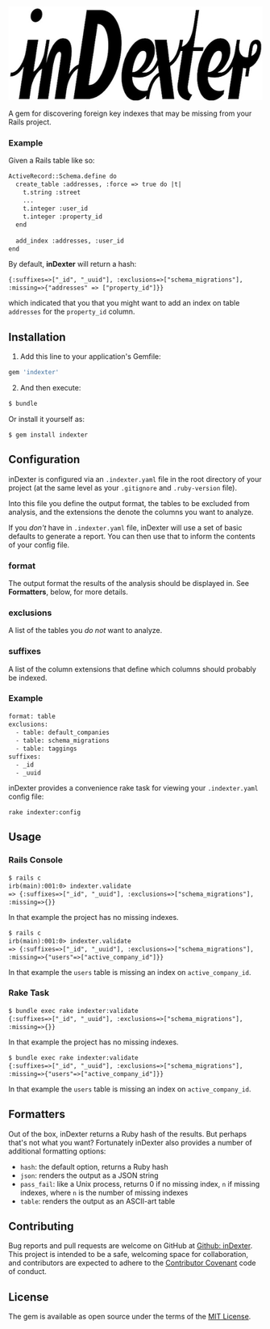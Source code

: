 <p align='center'>
  <img src='assets/inDexter_logo.jpg' width="600" height="186" alt="inDexter logo" title="inDexter" />
</p>

A gem for discovering foreign key indexes that may be missing from your Rails project.

### Example

Given a Rails table like so:

```
ActiveRecord::Schema.define do
  create_table :addresses, :force => true do |t|
    t.string :street
    ...
    t.integer :user_id
    t.integer :property_id
  end

  add_index :addresses, :user_id
end
```

By default, **inDexter** will return a hash:

```
{:suffixes=>["_id", "_uuid"], :exclusions=>["schema_migrations"], :missing=>{"addresses" => ["property_id"]}}
```

which indicated that you that you might want to add an index on table `addresses` for the `property_id` column.

## Installation

1. Add this line to your application's Gemfile:

```ruby
gem 'indexter'
```

2. And then execute:

```ruby
$ bundle
```

Or install it yourself as:

```
$ gem install indexter
```

## Configuration
inDexter is configured via an `.indexter.yaml` file in the root directory of your project (at the same level as your `.gitignore` and `.ruby-version` file). 

Into this file you define the output format, the tables to be excluded from analysis, and the extensions the denote the columns you want to analyze.

If you *don't* have in `.indexter.yaml` file, inDexter will use a set of basic defaults to generate a report. You can then use that to inform the contents of your config file.

### format
The output format the results of the analysis should be displayed in. See **Formatters**, below, for more details.

### exclusions
A list of the tables you *do not* want to analyze.

### suffixes
A list of the column extensions that define which columns should probably be indexed.

### Example

```
format: table
exclusions:
  - table: default_companies
  - table: schema_migrations
  - table: taggings
suffixes:
  - _id
  - _uuid
```

inDexter provides a convenience rake task for viewing your `.indexter.yaml` config file:

```
rake indexter:config
```

## Usage

### Rails Console

```
$ rails c
irb(main):001:0> indexter.validate
=> {:suffixes=>["_id", "_uuid"], :exclusions=>["schema_migrations"], :missing=>{}}
```
In that example the project has no missing indexes.

```
$ rails c
irb(main):001:0> indexter.validate
=> {:suffixes=>["_id", "_uuid"], :exclusions=>["schema_migrations"], :missing=>{"users"=>["active_company_id"]}}
```
In that example the `users` table is missing an index on `active_company_id`.

### Rake Task

```
$ bundle exec rake indexter:validate
{:suffixes=>["_id", "_uuid"], :exclusions=>["schema_migrations"], :missing=>{}}
```
In that example the project has no missing indexes.

```
$ bundle exec rake indexter:validate
{:suffixes=>["_id", "_uuid"], :exclusions=>["schema_migrations"], :missing=>{"users"=>["active_company_id"]}}
```
In that example the `users` table is missing an index on `active_company_id`.

## Formatters

Out of the box, inDexter returns a Ruby hash of the results. But perhaps that's not what you want? Fortunately inDexter also provides a number of additional formatting options:

* `hash`: the default option, returns a Ruby hash
* `json`: renders the output as a JSON string
* `pass_fail`: like a Unix process, returns 0 if no missing index, `n` if missing indexes, where `n` is the number of missing indexes
* `table`: renders the output as an ASCII-art table

## Contributing

Bug reports and pull requests are welcome on GitHub at [Github: inDexter](https://github.com/senorprogrammer/inDexter). This project is intended to be a safe, welcoming space for collaboration, and contributors are expected to adhere to the [Contributor Covenant](http://contributor-covenant.org) code of conduct.

## License

The gem is available as open source under the terms of the [MIT License](http://opensource.org/licenses/MIT).

